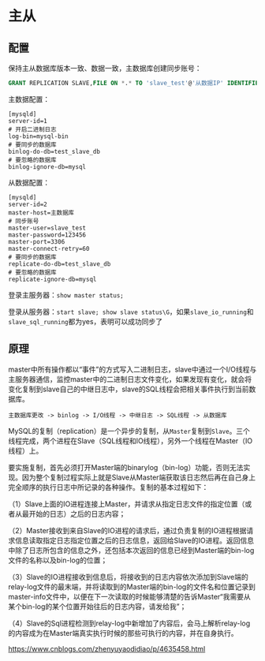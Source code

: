 # 主从

## 配置
保持主从数据库版本一致、数据一致，主数据库创建同步账号：
```sql
GRANT REPLICATION SLAVE,FILE ON *.* TO 'slave_test'@'从数据IP' IDENTIFIED BY '123456';
```
主数据配置：
```
[mysqld]
server-id=1
# 开启二进制日志
log-bin=mysql-bin
# 要同步的数据库
binlog-do-db=test_slave_db
# 要忽略的数据库
binlog-ignore-db=mysql
```

从数据配置：
```
[mysqld]
server-id=2
master-host=主数据库
# 同步账号
master-user=slave_test
master-password=123456
master-port=3306
master-connect-retry=60
# 要同步的数据库
replicate-do-db=test_slave_db
# 要忽略的数据库
replicate-ignore-db=mysql
```

登录主服务器：`show master status;`

登录从服务器：`start slave; show slave status\G`，如果`slave_io_running`和`slave_sql_running`都为yes，表明可以成功同步了  

## 原理

master中所有操作都以“事件”的方式写入二进制日志，slave中通过一个I/O线程与主服务器通信，监控master中的二进制日志文件变化，如果发现有变化，就会将变化复制到slave自己的中继日志中，slave的SQL线程会把相关事件执行到当前数据库。

`主数据库更改 -> binlog -> I/O线程 -> 中继日志 -> SQL线程 -> 从数据库`

MySQL的复制（replication）是一个异步的复制，从`Master`复制到`Slave`。三个线程完成，两个进程在Slave（SQL线程和IO线程），另外一个线程在Master（IO线程）上。

要实施复制，首先必须打开Master端的binarylog（bin-log）功能，否则无法实现。因为整个复制过程实际上就是Slave从Master端获取该日志然后再在自己身上完全顺序的执行日志中所记录的各种操作。复制的基本过程如下：

（1）Slave上面的IO进程连接上Master，并请求从指定日志文件的指定位置（或者从最开始的日志）之后的日志内容；

（2）Master接收到来自Slave的IO进程的请求后，通过负责复制的IO进程根据请求信息读取指定日志指定位置之后的日志信息，返回给Slave的IO进程。返回信息中除了日志所包含的信息之外，还包括本次返回的信息已经到Master端的bin-log文件的名称以及bin-log的位置；

（3）Slave的IO进程接收到信息后，将接收到的日志内容依次添加到Slave端的relay-log文件的最末端，并将读取到的Master端的bin-log的文件名和位置记录到master-info文件中，以便在下一次读取的时候能够清楚的告诉Master“我需要从某个bin-log的某个位置开始往后的日志内容，请发给我”；

（4）Slave的Sql进程检测到relay-log中新增加了内容后，会马上解析relay-log的内容成为在Master端真实执行时候的那些可执行的内容，并在自身执行。
   
https://www.cnblogs.com/zhenyuyaodidiao/p/4635458.html